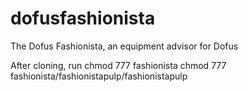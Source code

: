 # dofusfashionista
The Dofus Fashionista, an equipment advisor for Dofus

After cloning, run
chmod 777 fashionista
chmod 777 fashionista/fashionistapulp/fashionistapulp
